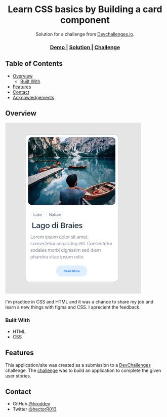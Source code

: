 <!-- Please update value in the {}  -->

<h1 align="center">Learn CSS basics by Building a card component</h1>

<div align="center">
   Solution for a challenge from  <a href="http://devchallenges.io" target="_blank">Devchallenges.io</a>.
</div>

<div align="center">
  <h3>
    <a href="https://tourmaline-elf-3cae22.netlify.app/">
      Demo
    </a>
    <span> | </span>
    <a href="https://github.com/hroddev/devChallenge/tree/master/css-basic-card">
      Solution
    </a>
    <span> | </span>
    <a href="https://devchallenges.io/learn/tutorial/css-for-beginners">
      Challenge
    </a>
  </h3>
</div>

<!-- TABLE OF CONTENTS -->

## Table of Contents

- [Overview](#overview)
  - [Built With](#built-with)
- [Features](#features)
- [Contact](#contact)
- [Acknowledgements](#acknowledgements)

<!-- OVERVIEW -->

## Overview

![screenshot](https://github.com/hroddev/devChallenge/blob/master/css-basic-card/img1.png)

I'm practice in CSS and HTML and it was a chance to share my job and learn a new things with figma and CSS.
I aprecient the feedback.


### Built With

<!-- This section should list any major frameworks that you built your project using. Here are a few examples.-->

- HTML
- CSS

## Features

<!-- List the features of your application or follow the template. Don't share the figma file here :) -->

This application/site was created as a submission to a [DevChallenges](https://devchallenges.io/challenges) challenge. The [challenge](https://devchallenges.io/challenges/wBunSb7FPrIepJZAg0sY) was to build an application to complete the given user stories.


## Contact

- GitHub [@hroddev](https://github.com/hroddev)
- Twitter [@hectorR013](https://twitter.com/hectorR013)
